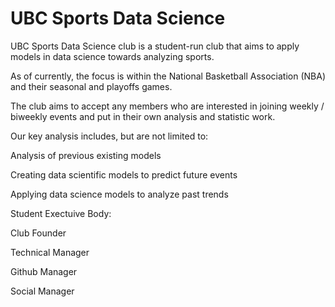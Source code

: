 # UBC Sports Data Science 

UBC Sports Data Science club is a student-run club that aims to apply models in data science towards analyzing sports.

As of currently, the focus is within the National Basketball Association (NBA) and their seasonal and playoffs games.

The club aims to accept any members who are interested in joining weekly / biweekly events and put in their own analysis and statistic work. 

Our key analysis includes, but are not limited to:

Analysis of previous existing models

Creating data scientific models to predict future events

Applying data science models to analyze past trends


Student Exectuive Body:

Club Founder

Technical Manager


Github Manager

Social Manager 
